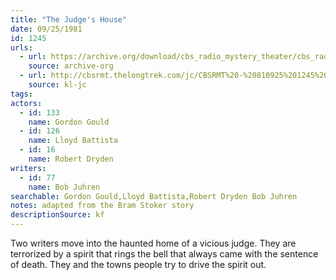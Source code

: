 ```yaml
---
title: "The Judge's House"
date: 09/25/1981
id: 1245
urls: 
  - url: https://archive.org/download/cbs_radio_mystery_theater/cbs_radio_mystery_theater-1201-1250.zip/cbs_radio_mystery_theater-1201-1250%2Fcbsrmt_1245_the_judges_house.mp3
    source: archive-org
  - url: http://cbsrmt.thelongtrek.com/jc/CBSRMT%20-%20810925%201245%20Judge%27s%20House%20vbr%20na_jc.mp3
    source: kl-jc
tags: 
actors:  
  - id: 133
    name: Gordon Gould  
  - id: 126
    name: Lloyd Battista  
  - id: 16
    name: Robert Dryden
writers:  
  - id: 77
    name: Bob Juhren
searchable: Gordon Gould,Lloyd Battista,Robert Dryden Bob Juhren
notes: adapted from the Bram Stoker story
descriptionSource: kf
---
```

Two writers move into the haunted home of a vicious judge. They are terrorized by a spirit that rings the bell that always came with the sentence of death. They and the towns people try to drive the spirit out.